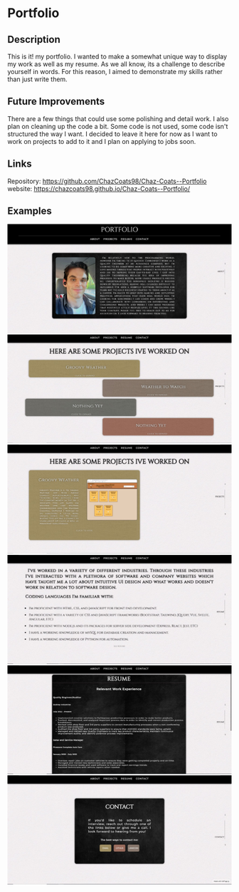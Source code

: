 # Portfolio
## Description
This is it! my portfolio. I wanted to make a somewhat unique way to display my work as well as my resume. As we all know, its a challenge to describe yourself in words. For this reason, I aimed to demonstrate my skills rather than just write them.
## Future Improvements 
There are a few things that could use some polishing and detail work. I also plan on cleaning up the code a bit. Some code is not used, some code isn't structured the way I want. I decided to leave it here for now as I want to work on projects to add to it and I plan on applying to jobs soon. 
## Links
Repository: https://github.com/ChazCoats98/Chaz-Coats--Portfolio
website: https://chazcoats98.github.io/Chaz-Coats--Portfolio/
## Examples 
![Example1](./assets/Examples/Page%201.JPG)
![example2](./assets/Examples/Page%202-1.JPG)
![example3](./assets/Examples/Page%202-2.JPG)
![example4](./assets/Examples/Page%203-1.JPG)
![example4](./assets/Examples/Page%203-2.JPG)
![example4](./assets/Examples/Page%204.JPG)
